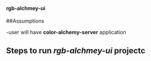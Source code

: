 #### rgb-alchmey-ui

##Assumptions

-user will have **color-alchemy-server** application

## Steps to run *rgb-alchmey-ui* projectc








